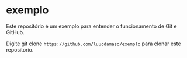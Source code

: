 # exemplo

Este repositório é um exemplo para entender o funcionamento de Git e GitHub.

Digite git clone `https://github.com/luucdamaso/exemplo` para clonar este repositorio.
